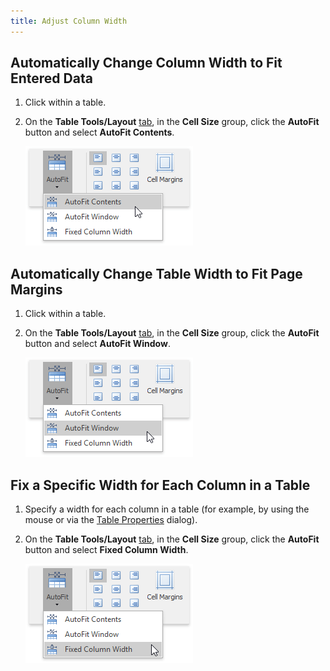 ```yaml
---
title: Adjust Column Width
---
```

## Automatically Change Column Width to Fit Entered Data
1. Click within a table.
2. On the **Table Tools/Layout** [ tab](../../../../interface-elements-for-desktop/articles/rich-text-editor/text-editor-ui/ribbon-interface.md), in the **Cell Size** group, click the **AutoFit** button and select **AutoFit Contents**.
	
	![RTE_Tables_AutoFitContents](../../../images/Img121401.png)

## Automatically Change Table Width to Fit Page Margins
1. Click within a table.
2. On the **Table Tools/Layout** [ tab](../../../../interface-elements-for-desktop/articles/rich-text-editor/text-editor-ui/ribbon-interface.md), in the **Cell Size** group, click the **AutoFit** button and select **AutoFit Window**.
	
	![RTE_Tables_AutoFitWindow](../../../images/Img121402.png)

## Fix a Specific Width for Each Column in a Table
1. Specify a width for each column in a table (for example, by using the mouse or via the [Table Properties](../../../../interface-elements-for-desktop/articles/rich-text-editor/tables/set-table-properties.md) dialog).
2. On the **Table Tools/Layout** [ tab](../../../../interface-elements-for-desktop/articles/rich-text-editor/text-editor-ui/ribbon-interface.md), in the **Cell Size** group, click the **AutoFit** button and select **Fixed Column Width**.
	
	![RTE_Tables_FixedColumnWidth](../../../images/Img121403.png)